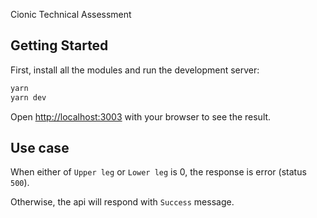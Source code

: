 Cionic Technical Assessment

## Getting Started

First, install all the modules and run the development server:

```bash
yarn
yarn dev
```

Open [http://localhost:3003](http://localhost:3003) with your browser to see the result.


## Use case
When either of `Upper leg` or `Lower leg` is 0, the response is error (status `500`).

Otherwise, the api will respond with `Success` message.